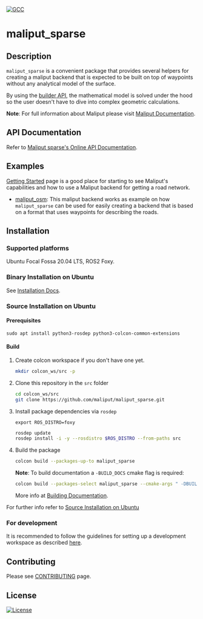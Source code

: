 [![GCC](https://github.com/maliput/maliput_sparse/actions/workflows/build.yml/badge.svg)](https://github.com/maliput/maliput_sparse/actions/workflows/build.yml)

# maliput_sparse

## Description

`maliput_sparse` is a convenient package that provides several helpers for creating a maliput backend that is expected to be built on top of waypoints without any analytical model of the surface.

By using the [builder API](https://maliput.readthedocs.io/en/latest/html/deps/maliput_sparse/html/builder_8h.html), the mathematical model is solved under the hood so the user doesn't have to dive into complex geometric calculations.

**Note**: For full information about Maliput please visit [Maliput Documentation](https://maliput.readthedocs.io/en/latest/index.html).

## API Documentation

Refer to [Maliput sparse's Online API Documentation](https://maliput.readthedocs.io/en/latest/html/deps/maliput_sparse/html/index.html).

## Examples

[Getting Started](https://maliput.readthedocs.io/en/latest/getting_started.html) page is a good place for starting to see Maliput's capabilities and how to use a Maliput backend for getting a road network.

 - [maliput_osm](https://github.com/maliput/maliput_osm): This maliput backend works as example on how `maliput_sparse` can be used for easily creating a backend that is based on a format that uses waypoints for describing the roads.

## Installation

### Supported platforms

Ubuntu Focal Fossa 20.04 LTS, ROS2 Foxy.

### Binary Installation on Ubuntu

See [Installation Docs](https://maliput.readthedocs.io/en/latest/installation.html#binary-installation-on-ubuntu).

### Source Installation on Ubuntu

#### Prerequisites

```
sudo apt install python3-rosdep python3-colcon-common-extensions
```

#### Build

1. Create colcon workspace if you don't have one yet.
    ```sh
    mkdir colcon_ws/src -p
    ```

2. Clone this repository in the `src` folder
    ```sh
    cd colcon_ws/src
    git clone https://github.com/maliput/maliput_sparse.git
    ```

3. Install package dependencies via `rosdep`
    ```
    export ROS_DISTRO=foxy
    ```
    ```sh
    rosdep update
    rosdep install -i -y --rosdistro $ROS_DISTRO --from-paths src
    ```

4. Build the package
    ```sh
    colcon build --packages-up-to maliput_sparse
    ```

    **Note**: To build documentation a `-BUILD_DOCS` cmake flag is required:
    ```sh
    colcon build --packages-select maliput_sparse --cmake-args " -DBUILD_DOCS=On"
    ```
    More info at [Building Documentation](https://maliput.readthedocs.io/en/latest/developer_guidelines.html#building-the-documentation).

For further info refer to [Source Installation on Ubuntu](https://maliput.readthedocs.io/en/latest/installation.html#source-installation-on-ubuntu)


### For development

It is recommended to follow the guidelines for setting up a development workspace as described [here](https://maliput.readthedocs.io/en/latest/developer_setup.html).

## Contributing

Please see [CONTRIBUTING](https://maliput.readthedocs.io/en/latest/contributing.html) page.

## License

[![License](https://img.shields.io/badge/License-BSD_3--Clause-blue.svg)](https://github.com/maliput/maliput_sparse/blob/main/LICENSE)
